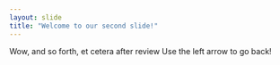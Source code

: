 ```yaml
---
layout: slide
title: "Welcome to our second slide!"
---
```

Wow, and so forth, et cetera after review
Use the left arrow to go back!
